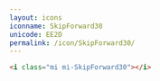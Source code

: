 ```yaml
---
layout: icons
iconname: SkipForward30
unicode: EE2D
permalink: /icon/SkipForward30/
---
```


``` html
<i class="mi mi-SkipForward30"></i>
```
